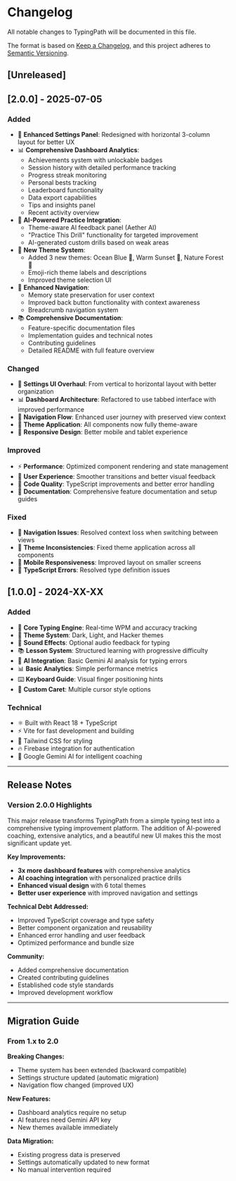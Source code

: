# Changelog

All notable changes to TypingPath will be documented in this file.

The format is based on [Keep a Changelog](https://keepachangelog.com/en/1.0.0/),
and this project adheres to [Semantic Versioning](https://semver.org/spec/v2.0.0.html).

## [Unreleased]

## [2.0.0] - 2025-07-05

### Added
- 🎨 **Enhanced Settings Panel**: Redesigned with horizontal 3-column layout for better UX
- 📊 **Comprehensive Dashboard Analytics**: 
  - Achievements system with unlockable badges
  - Session history with detailed performance tracking
  - Progress streak monitoring
  - Personal bests tracking
  - Leaderboard functionality
  - Data export capabilities
  - Tips and insights panel
  - Recent activity overview
- 🤖 **AI-Powered Practice Integration**:
  - Theme-aware AI feedback panel (Aether AI)
  - "Practice This Drill" functionality for targeted improvement
  - AI-generated custom drills based on weak areas
- 🎨 **New Theme System**:
  - Added 3 new themes: Ocean Blue 🌊, Warm Sunset 🌅, Nature Forest 🌲
  - Emoji-rich theme labels and descriptions
  - Improved theme selection UI
- 🧭 **Enhanced Navigation**:
  - Memory state preservation for user context
  - Improved back button functionality with context awareness
  - Breadcrumb navigation system
- 📚 **Comprehensive Documentation**:
  - Feature-specific documentation files
  - Implementation guides and technical notes
  - Contributing guidelines
  - Detailed README with full feature overview

### Changed
- 🎨 **Settings UI Overhaul**: From vertical to horizontal layout with better organization
- 📊 **Dashboard Architecture**: Refactored to use tabbed interface with improved performance
- 🎯 **Navigation Flow**: Enhanced user journey with preserved view context
- 🎨 **Theme Application**: All components now fully theme-aware
- 📱 **Responsive Design**: Better mobile and tablet experience

### Improved
- ⚡ **Performance**: Optimized component rendering and state management
- 🎯 **User Experience**: Smoother transitions and better visual feedback
- 🔧 **Code Quality**: TypeScript improvements and better error handling
- 📖 **Documentation**: Comprehensive feature documentation and setup guides

### Fixed
- 🐛 **Navigation Issues**: Resolved context loss when switching between views
- 🎨 **Theme Inconsistencies**: Fixed theme application across all components
- 📱 **Mobile Responsiveness**: Improved layout on smaller screens
- 🔧 **TypeScript Errors**: Resolved type definition issues

## [1.0.0] - 2024-XX-XX

### Added
- 🎯 **Core Typing Engine**: Real-time WPM and accuracy tracking
- 🎨 **Theme System**: Dark, Light, and Hacker themes
- 🎵 **Sound Effects**: Optional audio feedback for typing
- 📚 **Lesson System**: Structured learning with progressive difficulty
- 🤖 **AI Integration**: Basic Gemini AI analysis for typing errors
- 📊 **Basic Analytics**: Simple performance metrics
- ⌨️ **Keyboard Guide**: Visual finger positioning hints
- 🎯 **Custom Caret**: Multiple cursor style options

### Technical
- ⚛️ Built with React 18 + TypeScript
- ⚡ Vite for fast development and building
- 🎨 Tailwind CSS for styling
- 🔥 Firebase integration for authentication
- 🤖 Google Gemini AI for intelligent coaching

---

## Release Notes

### Version 2.0.0 Highlights

This major release transforms TypingPath from a simple typing test into a comprehensive typing improvement platform. The addition of AI-powered coaching, extensive analytics, and a beautiful new UI makes this the most significant update yet.

**Key Improvements:**
- **3x more dashboard features** with comprehensive analytics
- **AI coaching integration** with personalized practice drills
- **Enhanced visual design** with 6 total themes
- **Better user experience** with improved navigation and settings

**Technical Debt Addressed:**
- Improved TypeScript coverage and type safety
- Better component organization and reusability
- Enhanced error handling and user feedback
- Optimized performance and bundle size

**Community:**
- Added comprehensive documentation
- Created contributing guidelines
- Established code style standards
- Improved development workflow

---

## Migration Guide

### From 1.x to 2.0

**Breaking Changes:**
- Theme system has been extended (backward compatible)
- Settings structure updated (automatic migration)
- Navigation flow changed (improved UX)

**New Features:**
- Dashboard analytics require no setup
- AI features need Gemini API key
- New themes available immediately

**Data Migration:**
- Existing progress data is preserved
- Settings automatically updated to new format
- No manual intervention required
